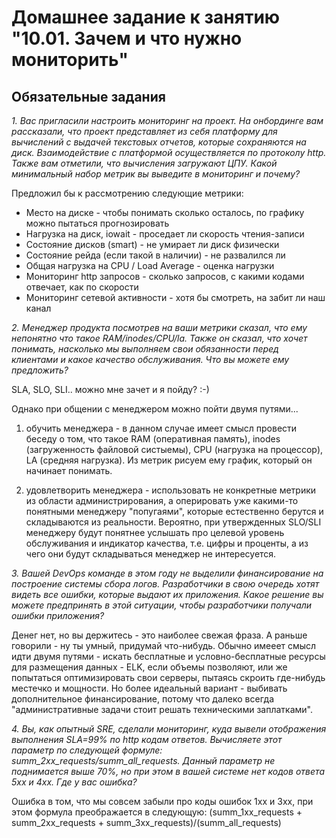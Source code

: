 # Домашнее задание к занятию "10.01. Зачем и что нужно мониторить"

## Обязательные задания

*1. Вас пригласили настроить мониторинг на проект. На онбординге вам рассказали, что проект представляет из себя платформу для вычислений с выдачей текстовых отчетов, которые сохраняются на диск. Взаимодействие с платформой осуществляется по протоколу http. Также вам отметили, что вычисления загружают ЦПУ. Какой минимальный набор метрик вы выведите в мониторинг и почему?*

Предложил бы к рассмотрению следующие метрики:
  * Место на диске - чтобы понимать сколько осталось, по графику можно пытаться прогнозировать
  * Нагрузка на диск, iowait - проседает ли скорость чтения-записи
  * Состояние дисков (smart) - не умирает ли диск физически
  * Состояние рейда (если такой в наличии) - не развалился ли
  * Общая нагрузка на CPU / Load Average - оценка нагрузки
  * Мониторинг http запросов - сколько запросов, с какими кодами отвечает, как по скорости
  * Мониторинг сетевой активности - хотя бы смотреть, на забит ли наш канал

*2. Менеджер продукта посмотрев на ваши метрики сказал, что ему непонятно что такое RAM/inodes/CPU/la. Также он сказал, что хочет понимать, насколько мы выполняем свои обязанности перед клиентами и какое качество обслуживания. Что вы можете ему предложить?*

SLA, SLO, SLI.. можно мне зачет и я пойду? :-)

Однако при общении с менеджером можно пойти двумя путями...
  1. обучить менеджера - в данном случае имеет смысл провести беседу о том, что такое RAM (оперативная память), inodes (загруженность файловой систыемы), CPU (нагрузка на процессор), LA (средняя нагрузка). Из метрик рисуем ему график, который он начинает понимать.
  
  2. удовлетворить менеджера - использовать не конкретные метрики из области администрирования, а оперировать уже какими-то понятными менеджеру "попугаями", которые естественно берутся и складываются из реальности. Вероятно, при утвержденных SLO/SLI менеджеру будут понятнее услышать про целевой уровень обслуживания и индикатор качества, т.е. цифры и проценты, а из чего они будут складываться менеджер не интересуется.


*3. Вашей DevOps команде в этом году не выделили финансирование на построение системы сбора логов. Разработчики в свою очередь хотят видеть все ошибки, которые выдают их приложения. Какое решение вы можете предпринять в этой ситуации, чтобы разработчики получали ошибки приложения?*

Денег нет, но вы держитесь - это наиболее свежая фраза. А раньше говорили - ну ты умный, придумай что-нибудь. Обычно имееет смысл идти двумя путями - искать бесплатные и условно-бесплатные ресурсы для размещения данных - ELK, если объемы позволяют, или же попытаться оптимизировать свои серверы, пытаясь скроить где-нибудь местечко и мощности. Но более идеальный вариант - выбивать дополнительное финансирование, потому что далеко всегда "административные задачи стоит решать техническими заплатками".


*4. Вы, как опытный SRE, сделали мониторинг, куда вывели отображения выполнения SLA=99% по http кодам ответов. 
Вычисляете этот параметр по следующей формуле: summ_2xx_requests/summ_all_requests. Данный параметр не поднимается выше 70%, но при этом в вашей системе нет кодов ответа 5xx и 4xx. Где у вас ошибка?*

Ошибка в том, что мы совсем забыли про коды ошибок 1хх и 3хх, при этом формула преображается в следующую:
(summ_1xx_requests + summ_2xx_requests + summ_3xx_requests)/(summ_all_requests)